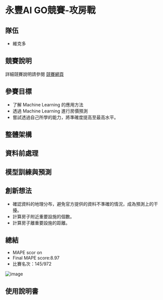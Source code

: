 # 永豐AI GO競賽-攻房戰

## 隊伍
- 維克多

## 競賽說明
詳細競賽說明請參閱 [競賽網頁](https://tbrain.trendmicro.com.tw/Competitions/Details/30)

## 參賽目標
- 了解 Machine Learning 的應用方法
- 透過 Machine Learning 進行房價預測
- 嘗試透過自己所學的能力，將準確度提高至最高水平。

## 整體架構

## 資料前處理

## 模型訓練與預測

## 創新想法
- 確認資料的地理分布，避免官方提供的資料不準確的情況，成為預測上的干擾。
- 計算房子附近重要設施的個數。
- 計算房子離重要設施的距離。

## 總結
- MAPE scor on
- Final MAPE score:8.97
- 比賽名次：145/972

![image](https://github.com/YumingChennn/HousePricePrediction/assets/126893165/5fd45c30-866a-4261-81e6-b2e5e6bc0eca)


## 使用說明書
